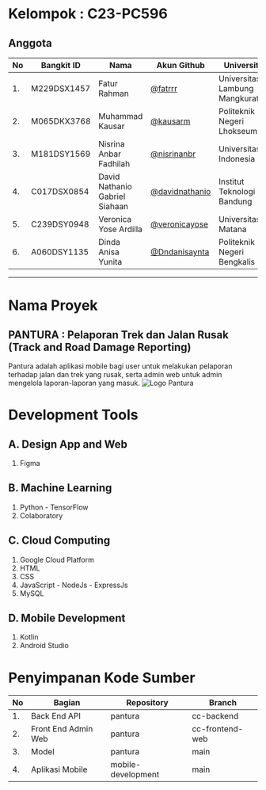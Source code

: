 # Kelompok : C23-PC596
## Anggota
| No | Bangkit ID | Nama | Akun Github | Universitas |
| -- | ---- | ---- | ------ | --- |
| 1. | M229DSX1457 | Fatur Rahman | [@fatrrr](https://github.com/fatrrr) | Universitas Lambung Mangkurat |
| 2. | M065DKX3768 | Muhammad Kausar | [@kausarm](https://github.com/kausarm) | Politeknik Negeri Lhokseumawe |
| 3. | M181DSY1569 | Nisrina Anbar Fadhilah | [@nisrinanbr](https://github.com/nisrinanbr) |  Universitas Indonesia |
| 4. | C017DSX0854 | David Nathanio Gabriel Siahaan | [@davidnathanio](https://github.com/davidnathanio) | Institut Teknologi Bandung |
| 5. | C239DSY0948 | Veronica Yose Ardilla | [@veronicayose](https://github.com/veronicayose) | Universitas Matana |
| 6. | A060DSY1135 | Dinda Anisa Yunita | [@Dndanisaynta](https://github.com/Dndanisaynta) | Politeknik Negeri Bengkalis |

***
# Nama Proyek
## PANTURA : Pelaporan Trek dan Jalan Rusak  (Track and Road Damage Reporting)
Pantura adalah aplikasi mobile bagi user untuk melakukan pelaporan terhadap jalan dan trek yang rusak, serta admin web untuk admin mengelola laporan-laporan yang masuk.
![Logo Pantura](https://storage.googleapis.com/pantura-bucket/logo-color.png)

# Development Tools
## A. Design App and Web
1. Figma
## B. Machine Learning
1. Python - TensorFlow
2. Colaboratory
## C. Cloud Computing
1. Google Cloud Platform
2. HTML
3. CSS
4. JavaScript - NodeJs - ExpressJs
5. MySQL
## D. Mobile Development
1. Kotlin
2. Android Studio

# Penyimpanan Kode Sumber
| No | Bagian | Repository | Branch |
| -- | ---- | ---- | ------ |
| 1. | Back End API | pantura | cc-backend |
| 2. | Front End Admin Web | pantura | cc-frontend-web |
| 3. | Model | pantura | main |
| 4. | Aplikasi Mobile | mobile-development | main |
